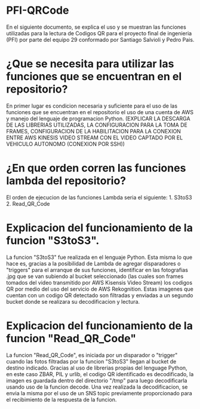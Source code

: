 # PFI-QRCode

En el siguiente documento, se explica el uso y se muestran las funciones utilizadas para la lectura de Codigos QR para el proyecto final de ingenieria (PFI) por parte del equipo 29 conformado por Santiago Salvioli y Pedro Pais.

# ¿Que se necesita para utilizar las funciones que se encuentran en el repositorio?

En primer lugar es condicion necesaria y suficiente para el uso de las funciones que se encuentran en el repositorio el uso de una cuenta de AWS y manejo del lenguaje de programacion Python.
(EXPLICAR LA DESCARGA DE LAS LIBRERIAS UTILIZADAS, LA CONFIGURACION PARA LA TOMA DE FRAMES, CONFIGURACION DE LA HABILITACION PARA LA CONEXION ENTRE AWS KINESIS VIDEO STREAM CON EL VIDEO CAPTADO POR EL VEHICULO AUTONOMO (CONEXION POR SSH))

# ¿En que orden corren las funciones lambda del repositorio?

El orden de ejecucion de las funciones Lambda seria el siguiente:
    1. S3toS3
    2. Read_QR_Code

# Explicacion del funcionamiento de la funcion "S3toS3".

La funcion "S3toS3" fue realizada en el lenguaje Python. Esta misma lo que hace es, gracias a la posibilidad de Lambda de agregar disparadores o "triggers" para el arranque de sus funciones, identificar en las fotografias .jpg que se van subiendo al bucket seleccionado (las cuales son frames tomados del video transmitido por AWS Kisensis Video Stream) los codigos QR por medio del uso del servicio de AWS Rekognition. Estas imagenes que cuentan con un codigo QR detectado son filtradas y enviadas a un segundo bucket donde se realizara su decodificacion y lectura.

# Explicacion del funcionamiento de la funcion "Read_QR_Code"

La funcion "Read_QR_Code", es iniciada por un disparador o "trigger" cuando las fotos filtradas por la funcion "S3toS3" llegan al bucket de destino indicado. Gracias al uso de librerias propias del lenguage Python, en este caso ZBAR, PIL y urlib, el codigo QR identificado es decodificado, la imagen es guardada dentro del directorio "/tmp" para luego decodificarla usando uso de la funcion decode. Una vez realizada la decodificacion, se envia la misma por el uso de un SNS topic previamente proporcionado para el recibimiento de la respuesta de la funcion.
